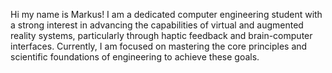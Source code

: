 Hi my name is Markus!
I am a dedicated computer engineering student with a strong interest in advancing the capabilities of virtual and augmented reality systems, particularly through haptic feedback and brain-computer interfaces. Currently, I am focused on mastering the core principles and scientific foundations of engineering to achieve these goals.
